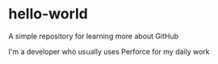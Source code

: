 # hello-world
A simple repository for learning more about GitHub

I'm a developer who usually uses Perforce for my daily work
